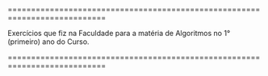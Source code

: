 ===========================================================================

Exercícios que fiz na Faculdade para a matéria de Algoritmos no 1°(primeiro) ano do Curso.

===========================================================================
